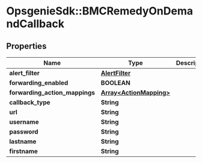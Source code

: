 # OpsgenieSdk::BMCRemedyOnDemandCallback

## Properties
Name | Type | Description | Notes
------------ | ------------- | ------------- | -------------
**alert_filter** | [**AlertFilter**](AlertFilter.md) |  | [optional] 
**forwarding_enabled** | **BOOLEAN** |  | [optional] 
**forwarding_action_mappings** | [**Array&lt;ActionMapping&gt;**](ActionMapping.md) |  | [optional] 
**callback_type** | **String** |  | [optional] 
**url** | **String** |  | [optional] 
**username** | **String** |  | [optional] 
**password** | **String** |  | [optional] 
**lastname** | **String** |  | [optional] 
**firstname** | **String** |  | [optional] 


